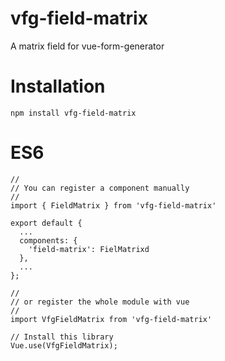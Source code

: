 # vfg-field-matrix

A matrix field for vue-form-generator

# Installation

```
npm install vfg-field-matrix
```

# ES6

```
//
// You can register a component manually
//
import { FieldMatrix } from 'vfg-field-matrix'

export default {
  ...
  components: {
    'field-matrix': FielMatrixd
  },
  ...
};

//
// or register the whole module with vue
//
import VfgFieldMatrix from 'vfg-field-matrix'

// Install this library
Vue.use(VfgFieldMatrix);
```
